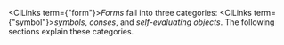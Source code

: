  



<ClLinks  term={"form"}><i>Forms</i></ClLinks> fall into three categories: <ClLinks  term={"symbol"}><i>symbols</i></ClLinks>, *conses*, and *self-evaluating objects*. The following sections explain these categories. 



